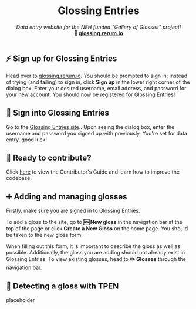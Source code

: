 <div align="center">
<h1>Glossing Entries</h1>
<i>Data entry website for the NEH funded "Gallery of Glosses" project! </i>
<br />
<b>📎 <a href="https://glossing.rerum.io">glossing.rerum.io</a></b>
</div>

<br />
<h2> ⚡ Sign up for Glossing Entries</h2>
<p> Head over to <a href="https://glossing.rerum.io">glossing.rerum.io</a>. You should be prompted to sign in; instead of trying (and failing) to sign in, click <b>Sign up</b> in the lower right corner of the dialog box. Enter your desired username, email address, and password for your new account. You should now be registered for Glossing Entries!</p>
<h2>🔑 Sign into Glossing Entries</h2>
<p>Go to the <a href="https://glossing.rerum.io">Glossing Entries site</a>.. Upon seeing the dialog box, enter the username and password you signed up with previously. You're set for data entry, good luck!</p>
<h2> 🤝 Ready to contribute?</h2>
<p>Click <a href="https://github.com/CenterForDigitalHumanities/glossing-entries/blob/main/CONTRIBUTING.md">here</a> to view the Contributor's Guide and learn how to improve the codebase.</p>

<h2>➕ Adding and managing glosses</h2>
<p>Firstly, make sure you are signed in to Glossing Entries. </p>

<p>To add a gloss to the site, go to <b>🆕 New gloss</b> in the navigation bar at the top of the page or click <b>Create a New Gloss</b> on the home page. You should be taken to the new gloss form.</p>

<p>When filling out this form, it is important to describe the gloss as well as possible. Additionally, the gloss you are adding should not already exist in Glossing Entries. To view existing glosses, head to <b>✏️ Glosses</b> through the navigation bar.</p>

<h2>🔎 Detecting a gloss with TPEN</h2>
<p>placeholder</p>
<br />